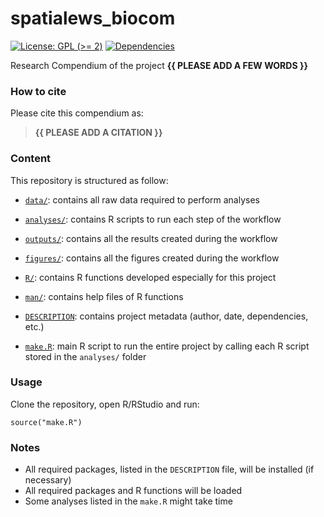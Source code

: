 <!-- README.md is generated from README.Rmd. Please edit that file -->

# spatialews\_biocom

<!-- badges: start -->

[![License: GPL (&gt;=
2)](https://img.shields.io/badge/License-GPL%20%28%3E%3D%202%29-blue.svg)](https://choosealicense.com/licenses/gpl-2.0/)
[![Dependencies](https://img.shields.io/badge/dependencies-2/94-green?style=flat)](#)
<!-- badges: end -->

Research Compendium of the project **{{ PLEASE ADD A FEW WORDS }}**

### How to cite

Please cite this compendium as:

> **{{ PLEASE ADD A CITATION }}**

### Content

This repository is structured as follow:

-   [`data/`](https://github.com/skefi/spatialews_biocom/tree/master/data):
    contains all raw data required to perform analyses

-   [`analyses/`](https://github.com/skefi/spatialews_biocom/tree/master/analyses/):
    contains R scripts to run each step of the workflow

-   [`outputs/`](https://github.com/skefi/spatialews_biocom/tree/master/outputs):
    contains all the results created during the workflow

-   [`figures/`](https://github.com/skefi/spatialews_biocom/tree/master/figures):
    contains all the figures created during the workflow

-   [`R/`](https://github.com/skefi/spatialews_biocom/tree/master/R):
    contains R functions developed especially for this project

-   [`man/`](https://github.com/skefi/spatialews_biocom/tree/master/man):
    contains help files of R functions

-   [`DESCRIPTION`](https://github.com/skefi/spatialews_biocom/tree/master/DESCRIPTION):
    contains project metadata (author, date, dependencies, etc.)

-   [`make.R`](https://github.com/skefi/spatialews_biocom/tree/master/make.R):
    main R script to run the entire project by calling each R script
    stored in the `analyses/` folder

### Usage

Clone the repository, open R/RStudio and run:

    source("make.R")

### Notes

-   All required packages, listed in the `DESCRIPTION` file, will be
    installed (if necessary)
-   All required packages and R functions will be loaded
-   Some analyses listed in the `make.R` might take time
